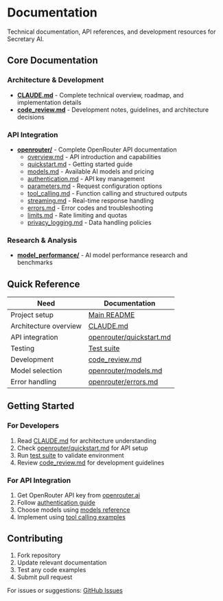 # Documentation

Technical documentation, API references, and development resources for Secretary AI.

## Core Documentation

### Architecture & Development
- **[CLAUDE.md](../CLAUDE.md)** - Complete technical overview, roadmap, and implementation details
- **[code_review.md](code_review.md)** - Development notes, guidelines, and architecture decisions

### API Integration
- **[openrouter/](openrouter/)** - Complete OpenRouter API documentation
  - [overview.md](openrouter/overview.md) - API introduction and capabilities
  - [quickstart.md](openrouter/quickstart.md) - Getting started guide
  - [models.md](openrouter/models.md) - Available AI models and pricing
  - [authentication.md](openrouter/authentication.md) - API key management
  - [parameters.md](openrouter/parameters.md) - Request configuration options
  - [tool_calling.md](openrouter/tool_calling.md) - Function calling and structured outputs
  - [streaming.md](openrouter/streaming.md) - Real-time response handling
  - [errors.md](openrouter/errors.md) - Error codes and troubleshooting
  - [limits.md](openrouter/limits.md) - Rate limiting and quotas
  - [privacy_logging.md](openrouter/privacy_logging.md) - Data handling policies

### Research & Analysis
- **[model_performance/](model_performance/)** - AI model performance research and benchmarks

## Quick Reference

| Need | Documentation |
|------|---------------|
| Project setup | [Main README](../README.md) |
| Architecture overview | [CLAUDE.md](../CLAUDE.md) |
| API integration | [openrouter/quickstart.md](openrouter/quickstart.md) |
| Testing | [Test suite](../tests/) |
| Development | [code_review.md](code_review.md) |
| Model selection | [openrouter/models.md](openrouter/models.md) |
| Error handling | [openrouter/errors.md](openrouter/errors.md) |

## Getting Started

### For Developers
1. Read [CLAUDE.md](../CLAUDE.md) for architecture understanding
2. Check [openrouter/quickstart.md](openrouter/quickstart.md) for API setup
3. Run [test suite](../tests/) to validate environment
4. Review [code_review.md](code_review.md) for development guidelines

### For API Integration
1. Get OpenRouter API key from [openrouter.ai](https://openrouter.ai/)
2. Follow [authentication guide](openrouter/authentication.md)
3. Choose models using [models reference](openrouter/models.md)
4. Implement using [tool calling examples](openrouter/tool_calling.md)

## Contributing

1. Fork repository
2. Update relevant documentation
3. Test any code examples
4. Submit pull request

For issues or suggestions: [GitHub Issues](../../issues)